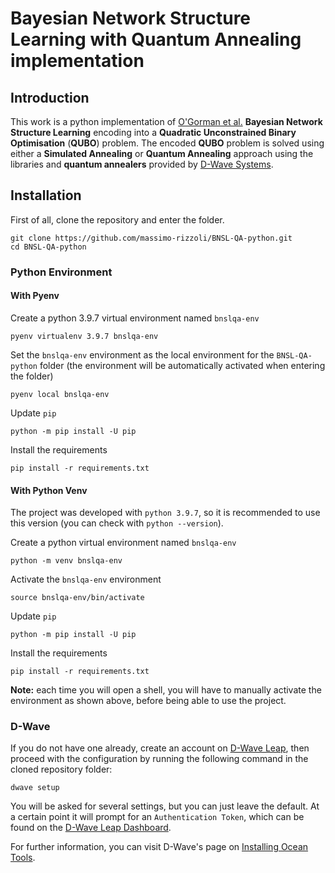 # Bayesian Network Structure Learning with Quantum Annealing implementation

## Introduction
This work is a python implementation of [O'Gorman et al.](https://doi.org/10.1140/epjst/e2015-02349-9) **Bayesian Network Structure Learning** encoding into a **Quadratic Unconstrained Binary Optimisation** (**QUBO**) problem.
The encoded **QUBO** problem is solved using either a **Simulated Annealing** or **Quantum Annealing** approach using the libraries and **quantum annealers** provided by [D-Wave Systems](https://www.dwavesys.com/).

## Installation

First of all, clone the repository and enter the folder.

```
git clone https://github.com/massimo-rizzoli/BNSL-QA-python.git
cd BNSL-QA-python
```

### Python Environment

#### With Pyenv

Create a python 3.9.7 virtual environment named `bnslqa-env`

```
pyenv virtualenv 3.9.7 bnslqa-env
```

Set the `bnslqa-env` environment as the local environment for the `BNSL-QA-python` folder (the environment will be automatically activated when entering the folder)

```
pyenv local bnslqa-env
```

Update `pip`

```
python -m pip install -U pip
```

Install the requirements

```
pip install -r requirements.txt
```

#### With Python Venv

The project was developed with `python 3.9.7`, so it is recommended to use this version (you can check with `python --version`).

Create a python virtual environment named `bnslqa-env`

```
python -m venv bnslqa-env
```

Activate the `bnslqa-env` environment

```
source bnslqa-env/bin/activate
```

Update `pip`

```
python -m pip install -U pip
```

Install the requirements

```
pip install -r requirements.txt
```

**Note:** each time you will open a shell, you will have to manually activate the environment as shown above, before being able to use the project.

### D-Wave

If you do not have one already, create an account on [D-Wave Leap](https://cloud.dwavesys.com/leap/signup/), then proceed with the configuration by running the following command in the cloned repository folder:

```
dwave setup
```

You will be asked for several settings, but you can just leave the default. At a certain point it will prompt for an `Authentication Token`, which can be found on the [D-Wave Leap Dashboard](https://cloud.dwavesys.com/leap/).

For further information, you can visit D-Wave's page on [Installing Ocean Tools](https://docs.ocean.dwavesys.com/en/stable/overview/install.html#set-up-your-environment).
